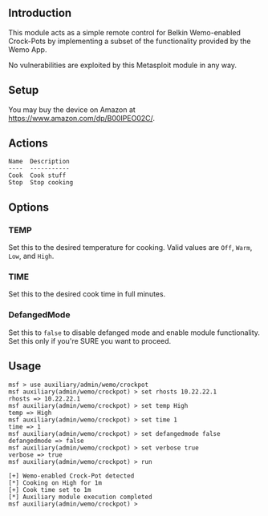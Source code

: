 ## Introduction

This module acts as a simple remote control for Belkin Wemo-enabled
Crock-Pots by implementing a subset of the functionality provided by the
Wemo App.

No vulnerabilities are exploited by this Metasploit module in any way.

## Setup

You may buy the device on Amazon at <https://www.amazon.com/dp/B00IPEO02C/>.

## Actions

```
Name  Description
----  -----------
Cook  Cook stuff
Stop  Stop cooking
```

## Options

### TEMP

Set this to the desired temperature for cooking. Valid values are `Off`,
`Warm`, `Low`, and `High`.

### TIME

Set this to the desired cook time in full minutes.

### DefangedMode

Set this to `false` to disable defanged mode and enable module
functionality. Set this only if you're SURE you want to proceed.

## Usage

```
msf > use auxiliary/admin/wemo/crockpot
msf auxiliary(admin/wemo/crockpot) > set rhosts 10.22.22.1
rhosts => 10.22.22.1
msf auxiliary(admin/wemo/crockpot) > set temp High
temp => High
msf auxiliary(admin/wemo/crockpot) > set time 1
time => 1
msf auxiliary(admin/wemo/crockpot) > set defangedmode false
defangedmode => false
msf auxiliary(admin/wemo/crockpot) > set verbose true
verbose => true
msf auxiliary(admin/wemo/crockpot) > run

[+] Wemo-enabled Crock-Pot detected
[*] Cooking on High for 1m
[+] Cook time set to 1m
[*] Auxiliary module execution completed
msf auxiliary(admin/wemo/crockpot) >
```
